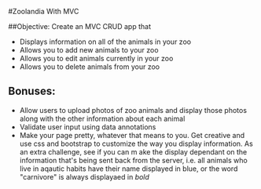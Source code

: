 #Zoolandia With MVC

##Objective:
Create an MVC CRUD app that
 - Displays information on all of the animals in your zoo
 - Allows you to add new animals to your zoo
 - Allows you to edit animals currently in your zoo
 - Allows you to delete animals from your zoo

## Bonuses:
- Allow users to upload photos of zoo animals and display those photos along with the other information about each animal
- Validate user input using data annotations
- Make your page pretty, whatever that means to you. Get creative and use css and bootstrap to customize the way you display information. As an extra challenge, see if you can m ake the display dependant on the information that's being sent back from the server, i.e. all animals who live in aqautic habits have their name displayed in blue, or the word "carnivore" is always displayaed in *bold*